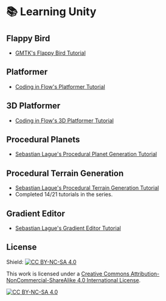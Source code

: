 # 📚 Learning Unity

## Flappy Bird

- [GMTK's Flappy Bird Tutorial](https://www.youtube.com/watch?v=XtQMytORBmM)

## Platformer

- [Coding in Flow's Platformer Tutorial](https://www.youtube.com/watch?v=Ii-scMenaOQ)

## 3D Platformer

- [Coding in Flow's 3D Platformer Tutorial](https://www.youtube.com/watch?v=n0GQL5JgJcY)

## Procedural Planets

- [Sebastian Lague's Procedural Planet Generation Tutorial](https://www.youtube.com/watch?v=QN39W020LqU)

## Procedural Terrain Generation

- [Sebastian Lague's Procedural Terrain Generation Tutorial](https://www.youtube.com/watch?v=wbpMiKiSKm8)
- Completed 14/21 tutorials in the series.

## Gradient Editor

- [Sebastian Lague's Gradient Editor Tutorial](https://www.youtube.com/watch?v=8_ZAlEoAQiA)

## License

Shield: [![CC BY-NC-SA 4.0][cc-by-nc-sa-shield]][cc-by-nc-sa]

This work is licensed under a
[Creative Commons Attribution-NonCommercial-ShareAlike 4.0 International License][cc-by-nc-sa].

[![CC BY-NC-SA 4.0][cc-by-nc-sa-image]][cc-by-nc-sa]

[cc-by-nc-sa]: http://creativecommons.org/licenses/by-nc-sa/4.0/
[cc-by-nc-sa-image]: https://licensebuttons.net/l/by-nc-sa/4.0/88x31.png
[cc-by-nc-sa-shield]: https://img.shields.io/badge/License-CC%20BY--NC--SA%204.0-lightgrey.svg
